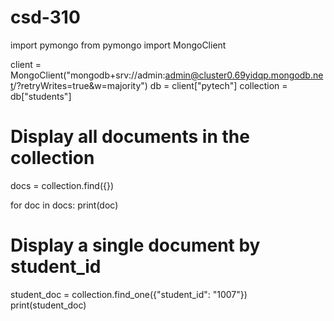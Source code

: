 # csd-310
import pymongo
from pymongo import MongoClient

client = MongoClient("mongodb+srv://admin:admin@cluster0.69yidqp.mongodb.net/?retryWrites=true&w=majority")
db = client["pytech"]
collection = db["students"]

# Display all documents in the collection
docs = collection.find({})

for doc in docs:
    print(doc)

# Display a single document by student_id
student_doc = collection.find_one({"student_id": "1007"})
print(student_doc)
